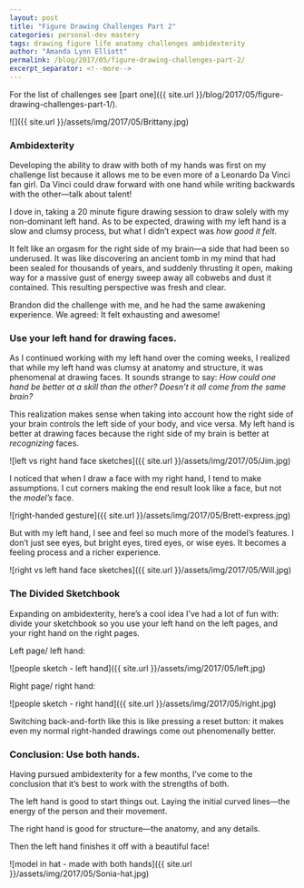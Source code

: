 ```yaml
---
layout: post
title: "Figure Drawing Challenges Part 2"
categories: personal-dev mastery
tags: drawing figure life anatomy challenges ambidexterity
author: "Amanda Lynn Elliott"
permalink: /blog/2017/05/figure-drawing-challenges-part-2/
excerpt_separator: <!--more-->
---
```


For the list of challenges see [part one]({{ site.url }}/blog/2017/05/figure-drawing-challenges-part-1/).

![]({{ site.url }}/assets/img/2017/05/Brittany.jpg)

### Ambidexterity

Developing the ability to draw with both of my hands was first on my challenge list because it allows me to be even more of a Leonardo Da Vinci fan girl. Da Vinci could draw forward with one hand while writing backwards with the other—talk about talent!

I dove in, taking a 20 minute figure drawing session to draw solely with my non-dominant left hand. 
As to be expected, drawing with my left hand is a slow and clumsy process, but what I didn’t expect was *how good it felt.*<!--more-->

It felt like an orgasm for the right side of my brain—a side that had been so underused. It was like discovering an ancient tomb in my mind that had been sealed for thousands of years, and suddenly thrusting it open, making way for a massive gust of energy sweep away all cobwebs and dust it contained. This resulting perspective was fresh and clear. 

Brandon did the challenge with me, and he had the same awakening experience. We agreed: It felt exhausting and awesome!

### Use your left hand for drawing faces. 

As I continued working with my left hand over the coming weeks, I realized that while my left hand was clumsy at anatomy and structure, it was phenomenal at drawing faces. It sounds strange to say: *How could one hand be better at a skill than the other? Doesn’t it all come from the same brain?* 

This realization makes sense when taking into account how the right side of your brain controls the left side of your body, and vice versa. My left hand is better at drawing faces because the right side of my brain is better at *recognizing* faces. 

![left vs right hand face sketches]({{ site.url }}/assets/img/2017/05/Jim.jpg)

I noticed that when I draw a face with my right hand, I tend to make assumptions. I cut corners making the end result look like a face, but not the *model’s* face. 

![right-handed gesture]({{ site.url }}/assets/img/2017/05/Brett-express.jpg)

But with my left hand, I see and feel so much more of the model’s features. I don’t just see eyes, but bright eyes, tired eyes, or wise eyes. It becomes a feeling process and a richer experience.

![right vs left hand face sketches]({{ site.url }}/assets/img/2017/05/Will.jpg)

### The Divided Sketchbook

Expanding on ambidexterity, here’s a cool idea I’ve had a lot of fun with: divide your sketchbook so you use your left hand on the left pages, and your right hand on the right pages.

Left page/ left hand:

![people sketch - left hand]({{ site.url }}/assets/img/2017/05/left.jpg)

Right page/ right hand:

![people sketch - right hand]({{ site.url }}/assets/img/2017/05/right.jpg)

Switching back-and-forth like this is like pressing a reset button: it makes even my normal right-handed drawings come out phenomenally better. 

### Conclusion: Use both hands.

Having pursued ambidexterity for a few months, I’ve come to the conclusion that it’s best to work with the strengths of both. 

The left hand is good to start things out. Laying the initial curved lines—the energy of the person and their movement. 

The right hand is good for structure—the anatomy, and any details. 

Then the left hand finishes it off with a beautiful face! 

![model in hat - made with both hands]({{ site.url }}/assets/img/2017/05/Sonia-hat.jpg)